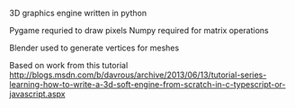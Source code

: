 3D graphics engine written in python

Pygame requried to draw pixels
Numpy required for matrix operations

Blender used to generate vertices for meshes

Based on work from this tutorial
http://blogs.msdn.com/b/davrous/archive/2013/06/13/tutorial-series-learning-how-to-write-a-3d-soft-engine-from-scratch-in-c-typescript-or-javascript.aspx